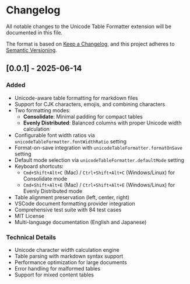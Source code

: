 # Changelog

All notable changes to the Unicode Table Formatter extension will be documented in this file.

The format is based on [Keep a Changelog](https://keepachangelog.com/en/1.0.0/),
and this project adheres to [Semantic Versioning](https://semver.org/spec/v2.0.0.html).

## [0.0.1] - 2025-06-14

### Added
- Unicode-aware table formatting for markdown files
- Support for CJK characters, emojis, and combining characters
- Two formatting modes:
  - **Consolidate**: Minimal padding for compact tables
  - **Evenly Distributed**: Balanced columns with proper Unicode width calculation
- Configurable font width ratios via `unicodeTableFormatter.fontWidthRatio` setting
- Format-on-save integration with `unicodeTableFormatter.formatOnSave` setting
- Default mode selection via `unicodeTableFormatter.defaultMode` setting
- Keyboard shortcuts:
  - `Cmd+Shift+Alt+C` (Mac) / `Ctrl+Shift+Alt+C` (Windows/Linux) for Consolidate mode
  - `Cmd+Shift+Alt+E` (Mac) / `Ctrl+Shift+Alt+E` (Windows/Linux) for Evenly Distributed mode
- Table alignment preservation (left, center, right)
- VSCode document formatting provider integration
- Comprehensive test suite with 84 test cases
- MIT License
- Multi-language documentation (English and Japanese)

### Technical Details
- Unicode character width calculation engine
- Table parsing with markdown syntax support
- Performance optimization for large documents
- Error handling for malformed tables
- Support for mixed content tables